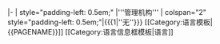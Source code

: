 |-
| style="padding-left: 0.5em;" |'''管理机构'''
| colspan="2" style="padding-left: 0.5em;"|{{{1|''无''}}}<noinclude>
[[Category:语言模板|{{PAGENAME}}]]
[[Category:语言信息框模板|语言]]
</noinclude>